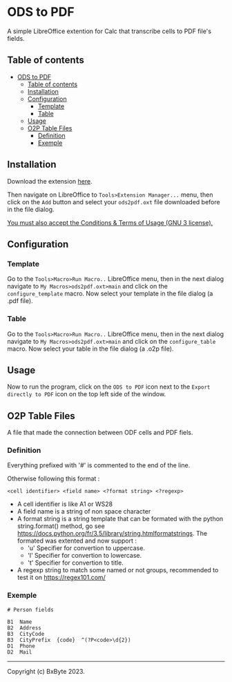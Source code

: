 # ODS to PDF

A simple LibreOffice extention for Calc that transcribe cells to PDF file's fields.


## Table of contents

- [ODS to PDF](#ods-to-pdf)
  - [Table of contents](#table-of-contents)
  - [Installation](#installation)
  - [Configuration](#configuration)
    - [Template](#template)
    - [Table](#table)
  - [Usage](#usage)
  - [O2P Table Files](#o2p-table-files)
    - [Definition](#definition)
    - [Exemple](#exemple)


## Installation

Download the extension [here](https://github.com/bxbyte/ods2pdf/releases/tag/release).

Then navigate on LibreOffice to `Tools>Extension Manager...` menu, then click on the `Add` button and select your `ods2pdf.oxt` file downloaded before in the file dialog.

<u>You must also accept the Conditions & Terms of Usage (GNU 3 license).</u>


## Configuration

### Template

Go to the `Tools>Macro>Run Macro..` LibreOffice menu, then in the next dialog navigate to `My Macros>ods2pdf.oxt>main` and click on the `configure_template` macro. Now select your template in the file dialog (a .pdf file).

### Table

Go to the `Tools>Macro>Run Macro..` LibreOffice menu, then in the next dialog navigate to `My Macros>ods2pdf.oxt>main` and click on the `configure_table` macro. Now select your table in the file dialog (a .o2p file).


## Usage

Now to run the program, click on the `ODS to PDF` icon next to the `Export directly to PDF` icon on the top left side of the window.


## O2P Table Files

A file that made the connection between ODF cells and PDF fiels.

### Definition

Everything prefixed with '#' is commented to the end of the line.

Otherwise following this format :

`<cell identifier> <field name> <?format string> <?regexp>`

- A cell identifier is like A1 or WS28
- A field name is a string of non space character
- A format string is a string template that can be formated with the python string.format() method, 
  go see https://docs.python.org/fr/3.5/library/string.htmlformatstrings. The formated was extented and now support :
    - 'u' Specifier for convertion to uppercase.
    - 'l' Specifier for convertion to lowercase.
    - 't' Specifier for convertion to title.
- A regexp string to match some named or not groups, recommended to test it on https://regex101.com/

### Exemple

```o2p
# Person fields

B1  Name
B2  Address
B3  CityCode
B3  CityPrefix  {code}  ^(?P<code>\d{2})
D1  Phone
D2  Mail
```

---

Copyright (c) BxByte 2023.